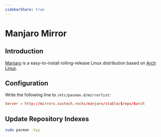 ```yaml
---
sidebarShare: true
---
```


# Manjaro Mirror

## Introduction

[Manjaro](https://manjaro.org/) is a easy-to-install rolling-release Linux distribution based on [Arch Linux](https://www.archlinux.org/).

## Configuration

Write the following line to `/etc/pacman.d/mirrorlist`:

``` toml
Server = http://mirrors.sustech.rocks/manjaro/stable/$repo/$arch
```

## Update Repository Indexes

``` sh
sudo pacman -Syy
```
